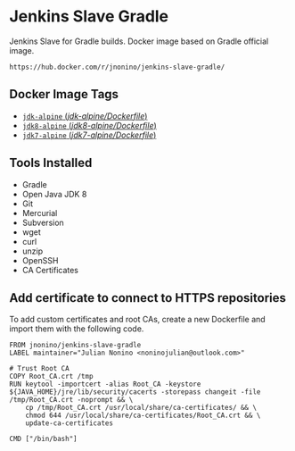 # Jenkins Slave Gradle #

Jenkins Slave for Gradle builds. Docker image based on Gradle official image.

	https://hub.docker.com/r/jnonino/jenkins-slave-gradle/

## Docker Image Tags ##

-	[`jdk-alpine` (*jdk-alpine/Dockerfile*)](https://github.com/jnonino/jenkins-slave-gradle/blob/master/jdk-alpine/Dockerfile)
-	[`jdk8-alpine` (*jdk8-alpine/Dockerfile*)](https://github.com/jnonino/jenkins-slave-gradle/blob/master/jdk8-alpine/Dockerfile)
-	[`jdk7-alpine` (*jdk7-alpine/Dockerfile*)](https://github.com/jnonino/jenkins-slave-gradle/blob/master/jdk7-alpine/Dockerfile)

## Tools Installed ##

- Gradle
- Open Java JDK 8
- Git
- Mercurial
- Subversion
- wget
- curl
- unzip
- OpenSSH
- CA Certificates

## Add certificate to connect to HTTPS repositories

To add custom certificates and root CAs, create a new Dockerfile and import them with the following code.

	FROM jnonino/jenkins-slave-gradle
	LABEL maintainer="Julian Nonino <noninojulian@outlook.com>"

	# Trust Root CA
	COPY Root_CA.crt /tmp
	RUN keytool -importcert -alias Root_CA -keystore ${JAVA_HOME}/jre/lib/security/cacerts -storepass changeit -file /tmp/Root_CA.crt -noprompt && \
		cp /tmp/Root_CA.crt /usr/local/share/ca-certificates/ && \
		chmod 644 /usr/local/share/ca-certificates/Root_CA.crt && \
		update-ca-certificates

	CMD ["/bin/bash"]
